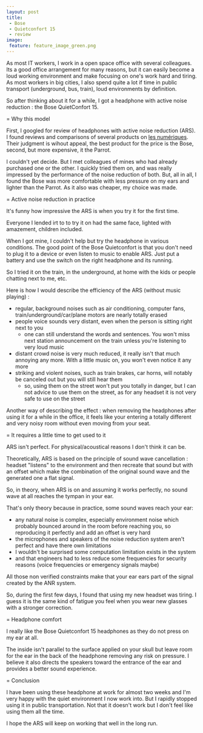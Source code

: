 ```yaml
---
layout: post
title:
 - Bose
 - Quietconfort 15
 - review
image:
 feature: feature_image_green.png
---
```


As most IT workers, I work in a open space office with several colleagues.
Its a good office arrangement for many reasons, but it can easily become a loud working environment and make focusing on one's work hard and tiring.
As most workers in big cities, I also spend quite a lot if time in public transport (underground, bus, train), loud environments by definition.

So after thinking about it for a while, I got a headphone with active noise reduction : the Bose QuietConfort 15.


= Why this model

First, I googled for review of headphones with active noise reduction (ARS). I found reviews and comparisons of several products on [les numériques](). Their judgment is wihout appeal, the best product for the price is the Bose, second, but more expensive, it the Parrot.

I couldn't yet decide. But I met colleagues of mines who had already purchased one or the other. I quickly tried them on, and was really impressed by the performance of the noise reduction of both. But, all in all, I found the Bose was more comfortable with less pressure on my ears and lighter than the Parrot. As it also was cheaper, my choice was made.

= Active noise reduction in practice

It's funny how impressive the ARS is when you try it for the first time.

Everyone I lended irt to to try it on had the same face, lighted with amazement, children included.

When I got mine, I couldn't help but try the headphone in various conditions. The good point of the Bose Quietconfort is that you don't need to plug it to a device or even listen to music to enable ARS. Just put a battery and use the switch on the right headphone and its running.

So I tried it on the train, in the underground, at home with the kids or people chatting next to me, etc.

Here is how I would describe the efficiency of the ARS (without music playing) :

* regular, background noises such as air conditioning, computer fans, train/underground/car/plane motors are nearly totally erased
* people voice sounds very distant, even when the person is sitting right next to you
    + one can still understand the words and sentences. You won't miss next station announcement on the train unless you're listening to very loud music
* distant crowd noise is very much reduced, it really isn't that much annoying any more. With a little music on, you won't even notice it any more
* striking and violent noises, such as train brakes, car horns, will notably be canceled out but you will still hear them
    + so, using them on the street won't put you totally in danger, but I can not advice to use them on the street, as for any headset it is not very safe to use on the street

Another way of describing the effect : when removing the headphones after using it for a while in the office, it feels like your entering a totally different and very noisy room without even moving from your seat.

= It requires a little time to get used to it

ARS isn't perfect. For physical/acoustical reasons I don't think it can be.

Theoretically, ARS is based on the principle of sound wave cancellation : headset "listens" to the environment and then recreate that sound but with an offset which make the combination of the original sound wave and the generated one a flat signal.

So, in theory, when ARS is on and assuming it works perfectly, no sound wave at all reaches the tympan in your ear.

That's only theory because in practice, some sound waves reach your ear:

* any natural noise is complex, especially environment noise which probably bounced around in the room before reaching you, so reproducing it perfectly and add an offset is very hard
* the microphones and speakers of the noise reduction system aren't perfect and have there own limitations
* I wouldn't be surprised some computation limitation exists in the system
* and that engineers had to less reduce some frequencies for security reasons (voice frequencies or emergency signals maybe)

All those non verified constraints make that your ear ears part of the signal created by the ANR system.

So, during the first few days, I found that using my new headset was tiring. I guess it is the same kind of fatigue you feel when you wear new glasses with a stronger correction.

= Headphone comfort

I really like the Bose Quietconfort 15 headphones as they do not press on my ear at all.

The inside isn't parallel to the surface applied on your skull but leave room for the ear in the back of the headphone removing any risk on pressure. I believe it also directs the speakers toward the entrance of the ear and provides a better sound experience.

= Conclusion

I have been using these headphone at work for almost two weeks and I'm very happy with the quiet environment I now work into.
But I rapidly stopped using it in public transportation. Not that it doesn't work but I don't feel like using them all the time.

I hope the ARS will keep on working that well in the long run.
